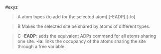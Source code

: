 #exyz

>A atom types (to add for the selected atom) [-EADP] [-lo]

>B Makes the selected site be shared by atoms of different types.

>C **-EADP**: adds the equivalent ADPs command for all atoms sharing one site.
**-lo**: links the occupancy of the atoms sharing the site through a free variable.
